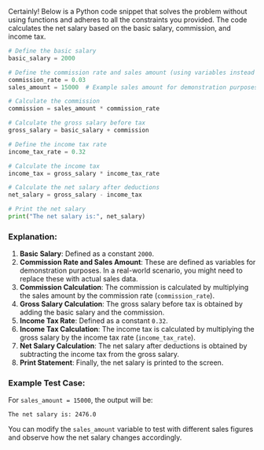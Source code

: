 Certainly! Below is a Python code snippet that solves the problem without using functions and adheres to all the constraints you provided. The code calculates the net salary based on the basic salary, commission, and income tax.

```python
# Define the basic salary
basic_salary = 2000

# Define the commission rate and sales amount (using variables instead of input)
commission_rate = 0.03
sales_amount = 15000  # Example sales amount for demonstration purposes

# Calculate the commission
commission = sales_amount * commission_rate

# Calculate the gross salary before tax
gross_salary = basic_salary + commission

# Define the income tax rate
income_tax_rate = 0.32

# Calculate the income tax
income_tax = gross_salary * income_tax_rate

# Calculate the net salary after deductions
net_salary = gross_salary - income_tax

# Print the net salary
print("The net salary is:", net_salary)
```

### Explanation:
1. **Basic Salary**: Defined as a constant `2000`.
2. **Commission Rate and Sales Amount**: These are defined as variables for demonstration purposes. In a real-world scenario, you might need to replace these with actual sales data.
3. **Commission Calculation**: The commission is calculated by multiplying the sales amount by the commission rate (`commission_rate`).
4. **Gross Salary Calculation**: The gross salary before tax is obtained by adding the basic salary and the commission.
5. **Income Tax Rate**: Defined as a constant `0.32`.
6. **Income Tax Calculation**: The income tax is calculated by multiplying the gross salary by the income tax rate (`income_tax_rate`).
7. **Net Salary Calculation**: The net salary after deductions is obtained by subtracting the income tax from the gross salary.
8. **Print Statement**: Finally, the net salary is printed to the screen.

### Example Test Case:
For `sales_amount = 15000`, the output will be:
```
The net salary is: 2476.0
```

You can modify the `sales_amount` variable to test with different sales figures and observe how the net salary changes accordingly.